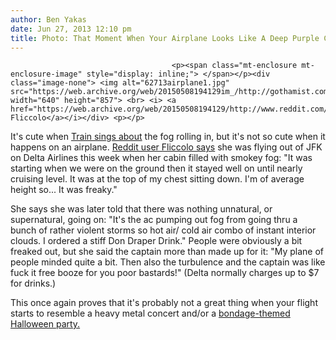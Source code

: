 ```yaml
---
author: Ben Yakas
date: Jun 27, 2013 12:10 pm
title: Photo: That Moment When Your Airplane Looks Like A Deep Purple Concert
---
```


	
										<p><span class="mt-enclosure mt-enclosure-image" style="display: inline;"> </span></p><div class="image-none"> <img alt="62713airplane1.jpg" src="https://web.archive.org/web/20150508194129im_/http://gothamist.com/attachments/byakas/62713airplane1.jpg" width="640" height="857"> <br> <i> <a href="https://web.archive.org/web/20150508194129/http://www.reddit.com/user/fliccolo">via Fliccolo</a></i></div> <p></p>

<p>It&apos;s cute when <a href="https://web.archive.org/web/20150508194129/http://www.youtube.com/watch?v=rqQ2xT5EuoQ">Train sings about</a> the fog rolling in, but it&apos;s not so cute when it happens on an airplane. <a href="https://web.archive.org/web/20150508194129/http://www.reddit.com/r/WTF/comments/1h3u76/last_night_flying_out_of_jfkthis_happened_and/">Reddit user Fliccolo says</a> she was flying out of JFK on Delta Airlines this week when her cabin filled with smokey fog: &quot;It was starting when we were on the ground then it stayed well on until nearly cruising level. It was at the top of my chest sitting down. I&apos;m of average height so... It was freaky.&quot;</p>

<p>She says she was later told that there was nothing unnatural, or supernatural, going on: &quot;It&apos;s the ac pumping out fog from going thru a bunch of rather violent storms so hot air/ cold air combo of instant interior clouds. I ordered a stiff Don Draper Drink.&quot; People were obviously a bit freaked out, but she said the captain more than made up for it: &quot;My plane of people minded quite a bit. Then also the turbulence and the captain was like fuck it free booze for you poor bastards!&quot; (Delta normally charges up to $7 for drinks.)</p>

<p>This once again proves that it&apos;s probably not a great thing when your flight starts to resemble a heavy metal concert and/or a <a href="https://web.archive.org/web/20150508194129/http://gothamist.com/2013/01/04/photo_one_way_to_deal_with_unruly_a.php">bondage-themed Halloween party.</a></p>					
										
									
				